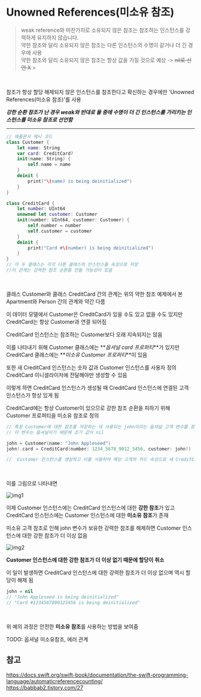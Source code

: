 # Unowned References(미소유 참조)

> weak reference와 마찬가지로 소유되지 않은 참조는 참조하는 인스턴스를 강력하게 유지하지 않습니다.
> <br/>
> 약한 참조와 달리 소유되지 않은 참조는 다른 인스턴스의 수명이 같거나 더 긴 경우에 사용
> <br/>
> 약한 참조와 달리 소유되지 않은 참조는 항상 값을 가질 것으로 예상 -> ~~nil로 선언 X~~ > <br/>

<br/>

참조가 항상 할당 해제되지 않은 인스턴스를 참조한다고 확신하는 경우에만 'Unowned References(미소유 참조)'를 사용
<br/>

**_강한 순환 참조가 난 경우 weak와 반대로 둘 중에 수명이 더 긴 인스턴스를 가리키는 인스턴스를 미소유 참조로 선언함_**
<br/>

---

```swift
// 애플문서 예시 코드
class Customer {
    let name: String
    var card: CreditCard?
    init(name: String) {
        self.name = name
    }
    deinit {
        print("\(name) is being deinitialized")
    }
}

class CreditCard {
    let number: UInt64
    unowned let customer: Customer
    init(number: UInt64, customer: Customer) {
        self.number = number
        self.customer = customer
    }
    deinit {
        print("Card #\(number) is being deinitialized")
    }
}
// 이 두 클래스는 각각 다른 클래스의 인스턴스를 속성으로 저장
//이 관계는 강력한 참조 순환을 만들 가능성이 있음
```

<br/>

클래스 Customer와 클래스 CreditCard 간의 관계는 위의 약한 참조 예제에서 본 Apartment와 Person 간의 관계와 약간 다름
<br/>

이 데이터 모델에서 Customer은 CreditCard가 있을 수도 있고 없을 수도 있지만 CreditCard는 항상 Customer과 연결 되어짐
<br/>

CreditCard 인스턴스는 참조하는 Customer보다 오래 지속되지는 않음
<br/>

이를 나타내기 위해 Customer 클래스에는 **_옵셔널 card 프로퍼티_**가 있지만 CreditCard 클래스에는 **_미소유 Customer 프로퍼티_**이 있음
<br/>

또한 새 CreditCard 인스턴스는 숫자 값과 Customer 인스턴스를 사용자 정의 CreditCard 이니셜라이저에 전달해야만 생성할 수 있음
<br/>

이렇게 하면 CreditCard 인스턴스가 생성될 때 CreditCard 인스턴스에 연결된 고객 인스턴스가 항상 있게 됨
<br/>

CreditCard에는 항상 Customer이 있으므로 강한 참조 순환을 피하기 위해 Customer 프로퍼티을 미소유 참조로 정의
<br/>

```swift
// 특정 Customer에 대한 참조를 저장하는 데 사용되는 john이라는 옵셔널 고객 변수를 정의
// 이 변수는 옵셔널이기 때문에 초기 값이 nil

john = Customer(name: "John Appleseed")
john!.card = CreditCard(number: 1234_5678_9012_3456, customer: john!)

//  Customer 인스턴스를 생성하고 이를 사용하여 해당 고객의 카드 속성으로 새 CreditCard 인스턴스를 초기화하고 할당할 수 있음
```

<br/>

이를 그림으로 나타내면
<br/>

![img1](https://docs.swift.org/swift-book/images/unownedReference01~dark@2x.png)
<br/>

이제 Customer 인스턴스에는 CreditCard 인스턴스에 대한 **강한 참조**가 있고 CreditCard 인스턴스에는 Customer 인스턴스에 대한 **미소유 참조**가 존재
<br/>

미소유 고객 참조로 인해 john 변수가 보유한 강력한 참조를 해제하면 Customer 인스턴스에 대한 강한 참조가 더 이상 없음
<br/>

![img2](https://docs.swift.org/swift-book/images/unownedReference02~dark@2x.png)
<br/>

**Customer 인스턴스에 대한 강한 참조가 더 이상 없기 때문에 할당이 취소**
<br/>

이 일이 발생하면 CreditCard 인스턴스에 대한 강력한 참조가 더 이상 없으며 역시 할당이 해제 됨
<br/>

```swift
john = nil
// "John Appleseed is being deinitialized"
// "Card #1234567890123456 is being deinitialized"
```

<br/>

위 예의 과정은 안전한 **미소유 참조**를 사용하는 방법을 보여줌
<br/>

TODO: 옵셔널 미소유참조, 에러 관계
<br/>

## 참고

https://docs.swift.org/swift-book/documentation/the-swift-programming-language/automaticreferencecounting/
<br/>
https://babbab2.tistory.com/27
<br/>

